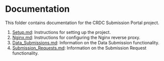 # Documentation

This folder contains documentation for the CRDC Submission Portal project.

1. [Setup.md](./Setup.md): Instructions for setting up the project.
2. [Nginx.md](./Nginx.md): Instructions for configuring the Nginx reverse proxy.
3. [Data_Submissions.md](./Data_Submissions.md): Information on the Data Submission functionality.
4. [Submission_Requests.md](./Submission_Requests.md): Information on the Submission Request functionality.

